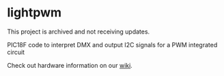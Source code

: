 lightpwm
========

This project is archived and not receiving updates.

PIC18F code to interpret DMX and output I2C signals for a PWM integrated circuit

Check out hardware information on our [wiki].

[wiki]: https://github.com/teslaworksumn/lightpwm/wiki
